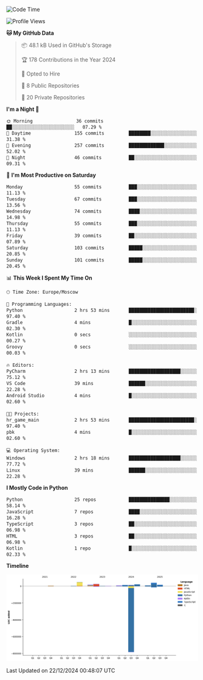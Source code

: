 <!--START_SECTION:waka-->
![Code Time](http://img.shields.io/badge/Code%20Time-568%20hrs%2035%20mins-blue)

![Profile Views](http://img.shields.io/badge/Profile%20Views-2-blue)

**🐱 My GitHub Data** 

> 📦 48.1 kB Used in GitHub's Storage 
 > 
> 🏆 178 Contributions in the Year 2024
 > 
> 💼 Opted to Hire
 > 
> 📜 8 Public Repositories 
 > 
> 🔑 20 Private Repositories 
 > 
**I'm a Night 🦉** 

```text
🌞 Morning                36 commits          ██░░░░░░░░░░░░░░░░░░░░░░░   07.29 % 
🌆 Daytime                155 commits         ████████░░░░░░░░░░░░░░░░░   31.38 % 
🌃 Evening                257 commits         █████████████░░░░░░░░░░░░   52.02 % 
🌙 Night                  46 commits          ██░░░░░░░░░░░░░░░░░░░░░░░   09.31 % 
```
📅 **I'm Most Productive on Saturday** 

```text
Monday                   55 commits          ███░░░░░░░░░░░░░░░░░░░░░░   11.13 % 
Tuesday                  67 commits          ███░░░░░░░░░░░░░░░░░░░░░░   13.56 % 
Wednesday                74 commits          ████░░░░░░░░░░░░░░░░░░░░░   14.98 % 
Thursday                 55 commits          ███░░░░░░░░░░░░░░░░░░░░░░   11.13 % 
Friday                   39 commits          ██░░░░░░░░░░░░░░░░░░░░░░░   07.89 % 
Saturday                 103 commits         █████░░░░░░░░░░░░░░░░░░░░   20.85 % 
Sunday                   101 commits         █████░░░░░░░░░░░░░░░░░░░░   20.45 % 
```


📊 **This Week I Spent My Time On** 

```text
🕑︎ Time Zone: Europe/Moscow

💬 Programming Languages: 
Python                   2 hrs 53 mins       ████████████████████████░   97.40 % 
Gradle                   4 mins              █░░░░░░░░░░░░░░░░░░░░░░░░   02.30 % 
Kotlin                   0 secs              ░░░░░░░░░░░░░░░░░░░░░░░░░   00.27 % 
Groovy                   0 secs              ░░░░░░░░░░░░░░░░░░░░░░░░░   00.03 % 

🔥 Editors: 
PyCharm                  2 hrs 13 mins       ███████████████████░░░░░░   75.12 % 
VS Code                  39 mins             ██████░░░░░░░░░░░░░░░░░░░   22.28 % 
Android Studio           4 mins              █░░░░░░░░░░░░░░░░░░░░░░░░   02.60 % 

🐱‍💻 Projects: 
hr_game_main             2 hrs 53 mins       ████████████████████████░   97.40 % 
pbk                      4 mins              █░░░░░░░░░░░░░░░░░░░░░░░░   02.60 % 

💻 Operating System: 
Windows                  2 hrs 18 mins       ███████████████████░░░░░░   77.72 % 
Linux                    39 mins             ██████░░░░░░░░░░░░░░░░░░░   22.28 % 
```

**I Mostly Code in Python** 

```text
Python                   25 repos            ███████████████░░░░░░░░░░   58.14 % 
JavaScript               7 repos             ████░░░░░░░░░░░░░░░░░░░░░   16.28 % 
TypeScript               3 repos             ██░░░░░░░░░░░░░░░░░░░░░░░   06.98 % 
HTML                     3 repos             ██░░░░░░░░░░░░░░░░░░░░░░░   06.98 % 
Kotlin                   1 repo              █░░░░░░░░░░░░░░░░░░░░░░░░   02.33 % 
```



**Timeline**

![Lines of Code chart](https://raw.githubusercontent.com/adlemx/adlemx/main/assets/bar_graph.png)


 Last Updated on 22/12/2024 00:48:07 UTC
<!--END_SECTION:waka-->
